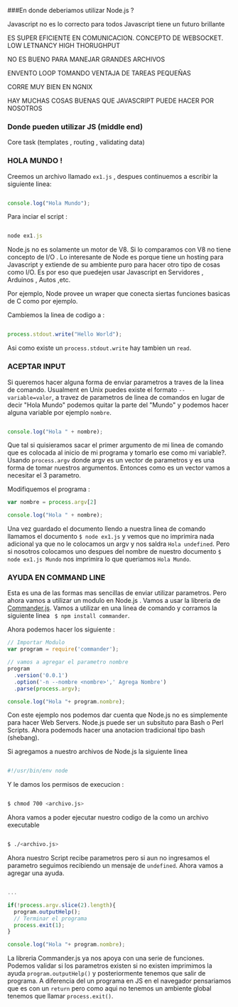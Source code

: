 


###En donde deberiamos utilizar Node.js ?

Javascript no es lo correcto para todos
Javascript tiene un futuro brillante

ES SUPER EFICIENTE EN COMUNICACION. CONCEPTO DE WEBSOCKET. LOW LETNANCY
HIGH THORUGHPUT

NO ES BUENO PARA MANEJAR GRANDES ARCHIVOS

ENVENTO LOOP TOMANDO VENTAJA DE TAREAS PEQUEÑAS

CORRE MUY BIEN EN NGNIX

HAY MUCHAS COSAS BUENAS QUE JAVASCRIPT PUEDE HACER POR NOSOTROS


### Donde pueden utilizar JS (middle end)

Core task (templates , routing , validating data)

### HOLA MUNDO !

Creemos un archivo llamado ```ex1.js``` , despues continuemos a escribir la siguiente linea:

```javascript

console.log("Hola Mundo");

```

Para inciar el script :

```javascript

node ex1.js

```

Node.js no es solamente un motor de V8. Si lo comparamos con V8 no tiene concepto de I/O . Lo interesante de Node es porque tiene un hosting para Javascript y extiende de su ambiente puro para hacer otro tipo de cosas como I/O. Es por eso que puedejen usar Javascript en Servidores , Arduinos , Autos ,etc.

Por ejemplo, Node provee un wraper que conecta siertas funciones basicas de C como por ejemplo.

Cambiemos la linea de codigo a :

```javascript

process.stdout.write("Hello World");

```

Asi como existe un ```process.stdout.write``` hay tambien un ```read```.


###  ACEPTAR INPUT
Si queremos hacer alguna forma de enviar parametros a traves de la linea de comando. Usualment en Unix puedes existe el formato ```--variable=valor```, a travez de parametros de linea de comandos en lugar de decir "Hola Mundo" podemos quitar la parte del "Mundo" y podemos hacer alguna variable por ejemplo ```nombre```.

```javascript

console.log("Hola " + nombre);

```

Que tal si quisieramos sacar el primer argumento de mi linea de comando que es colocada al inicio de mi programa y tomarlo ese como mi variable?. Usando ```process.argv``` donde argv es un vector de parametros y es una forma de tomar nuestros argumentos. Entonces como es un vector vamos a necesitar el 3 parametro.

Modifiquemos el programa :
```javascript
var nombre = process.argv[2]

console.log("Hola " + nombre);

```

Una vez guardado el documento llendo a nuestra linea de comando llamamos el documento ```$ node ex1.js``` y vemos que no imprimira nada adicional ya que no le colocamos un argv y nos saldra ```Hola undefined```. Pero si nosotros colocamos uno despues del nombre de nuestro documento ```$ node ex1.js Mundo``` nos imprimira lo que queriamos ```Hola Mundo```.

### AYUDA EN COMMAND LINE

Esta es una de las formas mas sencillas de enviar utilizar parametros. Pero ahora vamos a utilizar un modulo en Node.js . Vamos a usar la libreria de [Commander.js](https://github.com/tj/commander.js). Vamos a utilizar en una linea de comando y corramos la siguiente linea ``` $ npm install commander```.

Ahora podemos hacer los siguiente :

```javascript
// Importar Modulo
var program = require('commander');

// vamos a agregar el parametro nombre
program
  .version('0.0.1')
  .option('-n --nombre <nombre>',' Agrega Nombre')
  .parse(process.argv);

console.log("Hola "+ program.nombre);

```

Con este ejemplo nos podemos dar cuenta que Node.js no es simplemente para hacer Web Servers. Node.js puede ser un subsituto para Bash o Perl Scripts. Ahora podemods hacer una anotacion tradicional tipo bash (shebang).

Si agregamos a nuestro archivos de Node.js la siguiente linea

```bash

#!/usr/bin/env node

```

Y le damos los permisos de execucion :

```bash

$ chmod 700 <archivo.js>

```

Ahora vamos a poder ejecutar nuestro codigo de la como un archivo executable
```bash

$ ./<archivo.js>

```

Ahora nuestro Script recibe parametros pero si aun no ingresamos el parametro seguimos recibiendo un mensaje de ```undefined```. Ahora vamos a agregar una ayuda.

```javascript

...

if(!process.argv.slice(2).length){
  program.outputHelp();
  // Terminar el programa
  process.exit(1);
}

console.log("Hola "+ program.nombre);

```

La libreria Commander.js ya nos apoya con una serie de funciones. Podemos validar si los parametros existen si no existen imprimimos la ayuda ``` program.outputHelp() ``` y posteriormente tenemos que salir de programa. A diferencia del un programa en JS en el navegador pensariamos que es con un ``` return ``` pero como aqui no tenemos un ambiente global tenemos que llamar ```process.exit()```.
